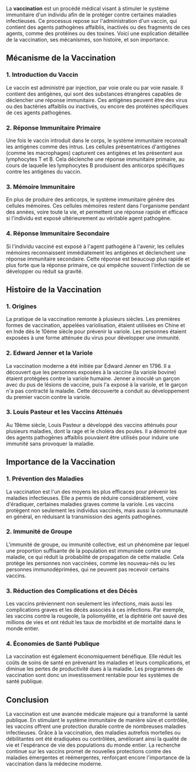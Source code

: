La **vaccination** est un procédé médical visant à stimuler le système immunitaire d'un individu afin de le protéger contre certaines maladies infectieuses. Ce processus repose sur l'administration d'un vaccin, qui contient des agents pathogènes affaiblis, inactivés ou des fragments de ces agents, comme des protéines ou des toxines. Voici une explication détaillée de la vaccination, ses mécanismes, son histoire, et son importance.

## Mécanisme de la Vaccination

### 1. Introduction du Vaccin
Le vaccin est administré par injection, par voie orale ou par voie nasale. Il contient des antigènes, qui sont des substances étrangères capables de déclencher une réponse immunitaire. Ces antigènes peuvent être des virus ou des bactéries affaiblis ou inactivés, ou encore des protéines spécifiques de ces agents pathogènes.

### 2. Réponse Immunitaire Primaire
Une fois le vaccin introduit dans le corps, le système immunitaire reconnaît les antigènes comme des intrus. Les cellules présentatrices d'antigènes (comme les macrophages) capturent ces antigènes et les présentent aux lymphocytes T et B. Cela déclenche une réponse immunitaire primaire, au cours de laquelle les lymphocytes B produisent des anticorps spécifiques contre les antigènes du vaccin.

### 3. Mémoire Immunitaire
En plus de produire des anticorps, le système immunitaire génère des cellules mémoires. Ces cellules mémoires restent dans l'organisme pendant des années, voire toute la vie, et permettent une réponse rapide et efficace si l'individu est exposé ultérieurement au véritable agent pathogène.

### 4. Réponse Immunitaire Secondaire
Si l'individu vacciné est exposé à l'agent pathogène à l'avenir, les cellules mémoires reconnaissent immédiatement les antigènes et déclenchent une réponse immunitaire secondaire. Cette réponse est beaucoup plus rapide et plus forte que la réponse primaire, ce qui empêche souvent l'infection de se développer ou réduit sa gravité.

## Histoire de la Vaccination

### 1. Origines
La pratique de la vaccination remonte à plusieurs siècles. Les premières formes de vaccination, appelées variolisation, étaient utilisées en Chine et en Inde dès le 10ème siècle pour prévenir la variole. Les personnes étaient exposées à une forme atténuée du virus pour développer une immunité.

### 2. Edward Jenner et la Variole
La vaccination moderne a été initiée par Edward Jenner en 1796. Il a découvert que les personnes exposées à la vaccine (la variole bovine) étaient protégées contre la variole humaine. Jenner a inoculé un garçon avec du pus de lésions de vaccine, puis l'a exposé à la variole, et le garçon n'a pas contracté la maladie. Cette découverte a conduit au développement du premier vaccin contre la variole.

### 3. Louis Pasteur et les Vaccins Atténués
Au 19ème siècle, Louis Pasteur a développé des vaccins atténués pour plusieurs maladies, dont la rage et le choléra des poules. Il a démontré que des agents pathogènes affaiblis pouvaient être utilisés pour induire une immunité sans provoquer la maladie.

## Importance de la Vaccination

### 1. Prévention des Maladies
La vaccination est l'un des moyens les plus efficaces pour prévenir les maladies infectieuses. Elle a permis de réduire considérablement, voire d'éradiquer, certaines maladies graves comme la variole. Les vaccins protègent non seulement les individus vaccinés, mais aussi la communauté en général, en réduisant la transmission des agents pathogènes.

### 2. Immunité de Groupe
L'immunité de groupe, ou immunité collective, est un phénomène par lequel une proportion suffisante de la population est immunisée contre une maladie, ce qui réduit la probabilité de propagation de cette maladie. Cela protège les personnes non vaccinées, comme les nouveau-nés ou les personnes immunodéprimées, qui ne peuvent pas recevoir certains vaccins.

### 3. Réduction des Complications et des Décès
Les vaccins préviennent non seulement les infections, mais aussi les complications graves et les décès associés à ces infections. Par exemple, les vaccins contre la rougeole, la poliomyélite, et la diphtérie ont sauvé des millions de vies et ont réduit les taux de morbidité et de mortalité dans le monde entier.

### 4. Économies de Santé Publique
La vaccination est également économiquement bénéfique. Elle réduit les coûts de soins de santé en prévenant les maladies et leurs complications, et diminue les pertes de productivité dues à la maladie. Les programmes de vaccination sont donc un investissement rentable pour les systèmes de santé publique.

## Conclusion

La vaccination est une avancée médicale majeure qui a transformé la santé publique. En stimulant le système immunitaire de manière sûre et contrôlée, les vaccins offrent une protection durable contre de nombreuses maladies infectieuses. Grâce à la vaccination, des maladies autrefois mortelles ou débilitantes ont été éradiquées ou contrôlées, améliorant ainsi la qualité de vie et l'espérance de vie des populations du monde entier. La recherche continue sur les vaccins promet de nouvelles protections contre des maladies émergentes et réémergentes, renforçant encore l'importance de la vaccination dans la médecine moderne.